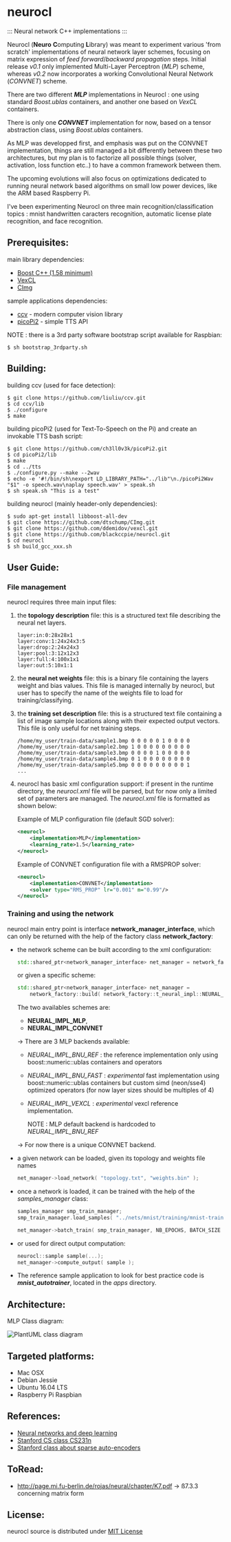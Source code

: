# neurocl
::: Neural network C++ implementations :::

Neurocl (**Neuro** **C**omputing **L**ibrary) was meant to experiment various 'from scratch' implementations of neural network layer schemes, focusing on matrix expression of _feed forward_/_backward propagation_ steps.
Initial release _v0.1_ only implemented Multi-Layer Perceptron (*MLP*) scheme, whereas _v0.2_ now incorporates a working Convolutional Neural Network (*CONVNET*) scheme.

There are two different **_MLP_** implementations in Neurocl : one using standard _Boost.ublas_ containers, and another one based on _VexCL_ containers.

There is only one **_CONVNET_** implementation for now, based on a tensor abstraction class, using _Boost.ublas_ containers.

As MLP was developped first, and emphasis was put on the CONVNET implementation, things are still managed a bit differently between these two architectures, but my plan is to factorize all possible things (solver, activation, loss function etc..) to have a common framework between them.

The upcoming evolutions will also focus on optimizations dedicated to running neural network based algorithms on small low power devices, like the ARM based Raspberry Pi.

I've been experimenting Neurocl on three main recognition/classification topics : mnist handwritten caracters recognition, automatic license plate recognition, and face recognition.

## Prerequisites:

main library dependencies:

- [Boost C++ (1.58 minimum)](https://github.com/boostorg)
- [VexCL](https://github.com/ddemidov/vexcl)
- [CImg](https://github.com/dtschump/CImg)

sample applications dependencies:

- [ccv](http://libccv.org) - modern computer vision library
- [picoPi2](https://github.com/ch3ll0v3k/picoPi2) - simple TTS API

NOTE : there is a 3rd party software bootstrap script available for Raspbian:

```shell
$ sh bootstrap_3rdparty.sh
```

## Building:

building ccv (used for face detection):

```shell
$ git clone https://github.com/liuliu/ccv.git
$ cd ccv/lib
$ ./configure
$ make
```

building picoPi2 (used for Text-To-Speech on the Pi) and create an invokable TTS bash script:

```shell
$ git clone https://github.com/ch3ll0v3k/picoPi2.git
$ cd picoPi2/lib
$ make
$ cd ../tts
$ ./configure.py --make --2wav
$ echo -e '#!/bin/sh\nexport LD_LIBRARY_PATH="../lib"\n./picoPi2Wav "$1" -o speech.wav\naplay speech.wav' > speak.sh
$ sh speak.sh "This is a test"
```

building neurocl (mainly header-only dependencies):

```shell
$ sudo apt-get install libboost-all-dev
$ git clone https://github.com/dtschump/CImg.git
$ git clone https://github.com/ddemidov/vexcl.git
$ git clone https://github.com/blackccpie/neurocl.git
$ cd neurocl
$ sh build_gcc_xxx.sh
```

## User Guide:

### File management

neurocl requires three main input files:

1. the **topology description** file: this is a structured text file describing the neural net layers.

    ```text
    layer:in:0:28x28x1
    layer:conv:1:24x24x3:5
    layer:drop:2:24x24x3
    layer:pool:3:12x12x3
    layer:full:4:100x1x1
    layer:out:5:10x1:1
    ```

2. the **neural net weights** file: this is a binary file containing the layers weight and bias values. This file is managed internally by neurocl, but user has to specify the name of the weights file to load for training/classifying.

3. the **training set description** file: this is a structured text file containing a list of image sample locations along with their expected output vectors. This file is only useful for net training steps.

    ```text
    /home/my_user/train-data/sample1.bmp 0 0 0 0 0 1 0 0 0 0
    /home/my_user/train-data/sample2.bmp 1 0 0 0 0 0 0 0 0 0
    /home/my_user/train-data/sample3.bmp 0 0 0 0 1 0 0 0 0 0
    /home/my_user/train-data/sample4.bmp 0 1 0 0 0 0 0 0 0 0
    /home/my_user/train-data/sample5.bmp 0 0 0 0 0 0 0 0 0 1
    ...
    ```

4. neurocl has basic xml configuration support: if present in the runtime directory, the _neurocl.xml_ file will be parsed, but for now only a limited set of parameters are managed. The _neurocl.xml_ file is formatted as shown below:

    Example of MLP configuration file (default SGD solver):

    ```xml
    <neurocl>
    	<implementation>MLP</implementation>
		<learning_rate>1.5</learning_rate>
    </neurocl>
    ```

    Example of CONVNET configuration file with a RMSPROP solver:

    ```xml
    <neurocl>
    	<implementation>CONVNET</implementation>
    	<solver type="RMS_PROP" lr="0.001" m="0.99"/>
    </neurocl>
    ```

### Training and using the network

neurocl main entry point is interface **network_manager_interface**, which can only be returned with the help of the factory class **network_factory**:
- the network scheme can be built according to the xml configuration:

    ```c++
    std::shared_ptr<network_manager_interface> net_manager = network_factory::build();
    ```
    
   or given a specific scheme:

    ```c++
    std::shared_ptr<network_manager_interface> net_manager =
        network_factory::build( network_factory::t_neural_impl::NEURAL_IMPL_CONVNET );
    ```
   The two availables schemes are:
    - **NEURAL_IMPL_MLP**,
    - **NEURAL_IMPL_CONVNET**

	-> There are 3 MLP backends available:

	* *NEURAL_IMPL_BNU_REF* : the reference implementation only using boost::numeric::ublas containers and operators
	* *NEURAL_IMPL_BNU_FAST* : _experimental_ fast  implementation using boost::numeric::ublas containers but custom simd (neon/sse4) optimized operators (for now layer sizes should be multiples of 4)
	* *NEURAL_IMPL_VEXCL* : _experimental_ vexcl reference implementation.

        NOTE : MLP default backend is hardcoded to *NEURAL_IMPL_BNU_REF*

	-> For now there is a unique CONVNET backend.

- a given network can be loaded, given its topology and weights file names

    ```c++
    net_manager->load_network( "topology.txt", "weights.bin" );
    ```

- once a network is loaded, it can be trained with the help of the *samples_manager* class:

    ```c++
    samples_manager smp_train_manager;
    smp_train_manager.load_samples( "../nets/mnist/training/mnist-train.txt" );

    net_manager->batch_train( smp_train_manager, NB_EPOCHS, BATCH_SIZE );
    ```


- or used for direct output computation:

    ```c++
    neurocl::sample sample(...);
    net_manager->compute_output( sample );
    ```

- The reference sample application to look for best practice code is __*mnist_autotrainer*__, located in the *apps* directory.

## Architecture:

MLP Class diagram:

![PlantUML class diagram](http://plantuml.com/plantuml/png/XP91Ri8m44NtFiM8Rbf4KBfYWxBa0XmWcfXnOc4co3QXKilTGIMnQYSDAqlVppFpvriQT0wO_BMrnrAsh7GDsosyxrTlkzrca-SVu3JNXdpBK1J2jpNvXYny2ysUh499uNrGX8pgLdmfAtIftD6NDE8s0LjI4wf2vnFvX8mrsKHLsb3P81_CwChXwMo6GVHZNFIwez9Rr1pW9-H2TP4QWVNwfvYm7Jbx1VL6OooiAZN-0kj7XSNd0fPPzdl-ttgEZfOtCfvbHV9T4jCpmD3rBzBdCKeYWeOSvgbdAH19UXFC7G00)

## Targeted platforms:

- Mac OSX
- Debian Jessie
- Ubuntu 16.04 LTS
- Raspberry Pi Raspbian

## References:
- [Neural networks and deep learning](http://neuralnetworksanddeeplearning.com)
- [Stanford CS class CS231n](http://cs231n.github.io)
- [Stanford class about sparse auto-encoders](http://web.stanford.edu/class/cs294a/sparseAutoencoder.pdf)

## ToRead:
- http://page.mi.fu-berlin.de/rojas/neural/chapter/K7.pdf
-> ß7.3.3 concerning matrix form

## License:

neurocl source is distributed under [MIT License](https://en.wikipedia.org/wiki/MIT_License)
